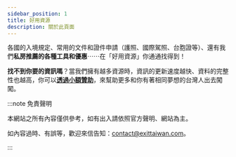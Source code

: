```yaml
---
sidebar_position: 1
title: 好用資源
description: 關於此頁面
---
```


各國的入境規定、常用的文件和證件申請（護照、國際駕照、台胞證等）、還有我們**私房推薦的各種工具和優惠**⋯⋯在「好用資源」你通通找得到！

**找不到你要的資訊嗎**？當我們擁有越多資源時，資訊的更新速度越快、資料的完整性也越高，你可以[**透過小額贊助**](https://ko-fi.com/exittaiwan)，來幫助更多和你有著相同夢想的台灣人出去闖闖。

:::note 免責聲明

本網站之所有內容僅供參考，如有出入請依照官方聲明、網站為主。

如內容過時、有誤等，歡迎來信告知：contact@exittaiwan.com。

:::